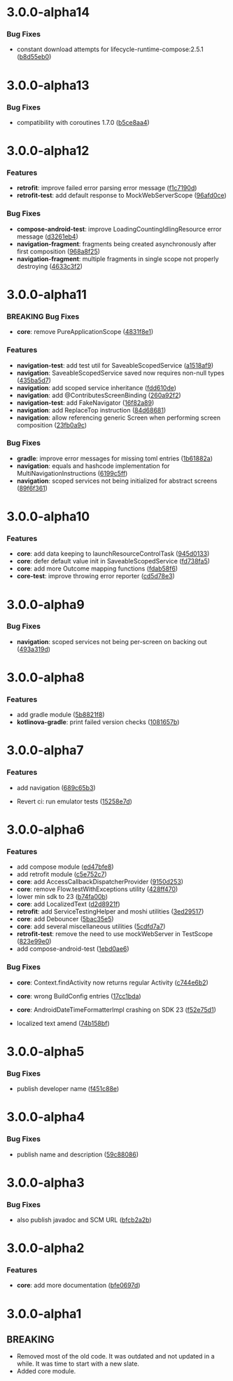 # 3.0.0-alpha14

### Bug Fixes

* constant download attempts for lifecycle-runtime-compose:2.5.1 ([b8d55eb0](https://github.com/inovait/kotlinova/commit/b8d55eb05ec62d95a5ccc557a968eeba8050bf91))

# 3.0.0-alpha13

### Bug Fixes

* compatibility with coroutines 1.7.0 ([b5ce8aa4](https://github.com/inovait/kotlinova/commit/b5ce8aa4ad3bf56bfafba870cd543eb8c6ef32cc))

# 3.0.0-alpha12

### Features

* **retrofit**: improve failed error parsing error message ([f1c7190d](https://github.com/inovait/kotlinova/commit/f1c7190d2a01a5dedf6e17fe5c2dc3d86de99f54))
* **retrofit-test**: add default response to MockWebServerScope ([96afd0ce](https://github.com/inovait/kotlinova/commit/96afd0ce4965aab30554650987503c29e5ffd48b))

### Bug Fixes

* **compose-android-test**: improve LoadingCountingIdlingResource error message ([d3261eb4](https://github.com/inovait/kotlinova/commit/d3261eb40780da152eab586f84e65166e647e4f4))
* **navigation-fragment**: fragments being created asynchronously after first composition ([968a8f25](https://github.com/inovait/kotlinova/commit/968a8f25deb9fa3569e863ed2eca579b17ce0b98))
* **navigation-fragment**: multiple fragments in single scope not properly destroying ([4633c3f2](https://github.com/inovait/kotlinova/commit/4633c3f26c92dfa0affa1624590c554391102256))

# 3.0.0-alpha11

### BREAKING Bug Fixes

* **core**: remove PureApplicationScope ([4831f8e1](https://github.com/inovait/kotlinova/commit/4831f8e1d88c4aea6f390b215d82db48280d12b4))

### Features

* **navigation-test**: add test util for SaveableScopedService ([a1518af9](https://github.com/inovait/kotlinova/commit/a1518af9f64aa816f09d685d2209bef915b9d4b5))
* **navigation**: SaveableScopedService saved now requires non-null types ([435ba5d7](https://github.com/inovait/kotlinova/commit/435ba5d72eb6cfe9451e95f6b74c7c97345a4549))
* **navigation**: add scoped service inheritance ([fdd610de](https://github.com/inovait/kotlinova/commit/fdd610defed17f03d8b68018cffb0405741725fa))
* **navigation**: add @ContributesScreenBinding ([260a92f2](https://github.com/inovait/kotlinova/commit/260a92f2beac89493f4b98fa87e5f74124d30b6a))
* **navigation-test**: add FakeNavigator ([16f82a89](https://github.com/inovait/kotlinova/commit/16f82a8944c224ff121ab856e028df13bab1c1aa))
* **navigation**: add ReplaceTop instruction ([84d68681](https://github.com/inovait/kotlinova/commit/84d686813bb090614f0675ca5c5791e6ccad1be4))
* **navigation**: allow referencing generic Screen when performing screen composition ([23fb0a9c](https://github.com/inovait/kotlinova/commit/23fb0a9c886758060ed2b93cece9405f22a39e35))

### Bug Fixes

* **gradle**: improve error messages for missing toml entries ([1b61882a](https://github.com/inovait/kotlinova/commit/1b61882a6b2d4c6453894d5cc937a061a4217511))
* **navigation**: equals and hashcode implementation for MultiNavigationInstructions ([6199c5ff](https://github.com/inovait/kotlinova/commit/6199c5ff2e967b987e7cee65dfe24b2a68526a7d))
* **navigation**: scoped services not being initialized for abstract screens ([89f6f361](https://github.com/inovait/kotlinova/commit/89f6f3610287cee635e876c0eb8e0f9d37ecd137))

# 3.0.0-alpha10

### Features

* **core**: add data keeping to launchResourceControlTask ([945d0133](https://github.com/inovait/kotlinova/commit/945d013379bd37717b19b0132e31b38b1843a11f))
* **core**: defer default value init in SaveableScopedService ([fd738fa5](https://github.com/inovait/kotlinova/commit/fd738fa530820170c78249d77e4dabc63c9f709e))
* **core**: add more Outcome mapping functions ([fdab58f6](https://github.com/inovait/kotlinova/commit/fdab58f67473a59565f281de99ba48cee2d91f96))
* **core-test**: improve throwing error reporter ([cd5d78e3](https://github.com/inovait/kotlinova/commit/cd5d78e3ea8fd12dea063d8074988d401d38eed5))

# 3.0.0-alpha9

### Bug Fixes

* **navigation**: scoped services not being per-screen on backing out ([493a319d](https://github.com/inovait/kotlinova/commit/493a319d1692424a7c4e196130c8bd2e007fc33f))

# 3.0.0-alpha8

### Features

* add gradle module ([5b8821f8](https://github.com/inovait/kotlinova/commit/5b8821f8d065cff325cbb3dcc53802ed94f80f3d))
* **kotlinova-gradle**: print failed version checks ([1081657b](https://github.com/inovait/kotlinova/commit/1081657bb80e40f7fcbbb18e48bde752c3b52272))

# 3.0.0-alpha7

### Features

* add navigation ([689c65b3](https://github.com/inovait/kotlinova/commit/689c65b36acaee855259cfe2cd4b90779933a1d2))

* Revert ci: run emulator tests ([15258e7d](https://github.com/inovait/kotlinova/commit/15258e7db6939e083cc9b2b75fb9ea6a1dc879b8))

# 3.0.0-alpha6

### Features

* add compose module ([ed47bfe8](https://github.com/inovait/kotlinova/commit/ed47bfe862f24305e869349fc5dd28f868bc7696))
* add retrofit module ([c5e752c7](https://github.com/inovait/kotlinova/commit/c5e752c78aa06e9a946a3f4041e39e98fbecb95d))
* **core**: add AccessCallbackDispatcherProvider ([9150d253](https://github.com/inovait/kotlinova/commit/9150d253c573f20e53a33f83345851600fbe0a31))
* **core**: remove Flow.testWithExceptions utility ([428ff470](https://github.com/inovait/kotlinova/commit/428ff470a93d81de82fb2cce0b721b1d80b227f2))
* lower min sdk to 23 ([b74fa00b](https://github.com/inovait/kotlinova/commit/b74fa00be03b7d186743d3612b7b751e3fa9986c))
* **core**: add LocalizedText ([d2d8921f](https://github.com/inovait/kotlinova/commit/d2d8921fd6b117400431d437495a27c1e8a6db25))
* **retrofit**: add ServiceTestingHelper and moshi utilities ([3ed29517](https://github.com/inovait/kotlinova/commit/3ed29517e5c2f41205291cf47aa1ca391a74901a))
* **core**: add Debouncer ([5bac35e5](https://github.com/inovait/kotlinova/commit/5bac35e5fb154c6beebf118d1c42df3f375d1694))
* **core**: add several miscellaneous utilities ([5cdfd7a7](https://github.com/inovait/kotlinova/commit/5cdfd7a7cf16ca580003f1ae2a0965e9ca199e04))
* **retrofit-test**: remove the need to use mockWebServer in TestScope ([823e99e0](https://github.com/inovait/kotlinova/commit/823e99e0ecb9ad4be986ed0d5eb7d171ded84711))
* add compose-android-test ([1ebd0ae6](https://github.com/inovait/kotlinova/commit/1ebd0ae6f809204a9b3e7047a93c7db8feb08c6f))

### Bug Fixes

* **core**: Context.findActivity now returns regular Activity ([c744e6b2](https://github.com/inovait/kotlinova/commit/c744e6b263620926cf807489f8ebb5a855b96448))
* **core**: wrong BuildConfig entries ([17cc1bda](https://github.com/inovait/kotlinova/commit/17cc1bdaf5d1e9687cf85cd0b3e7bb52e8fcfa83))
* **core**: AndroidDateTimeFormatterImpl crashing on SDK 23 ([f52e75d1](https://github.com/inovait/kotlinova/commit/f52e75d1d056c22a57bd457715df11e5754d2599))

* localized text amend ([74b158bf](https://github.com/inovait/kotlinova/commit/74b158bf5942d35019d11dade3c8b06d0fbe6831))

# 3.0.0-alpha5

### Bug Fixes

* publish developer name ([f451c88e](https://github.com/inovait/kotlinova/commit/f451c88e288a49e61bb93ea0524595fe0dbcbaec))

# 3.0.0-alpha4

### Bug Fixes

* publish name and description ([59c88086](https://github.com/inovait/kotlinova/commit/59c8808646e94aab672b1093e8eb7ebb316fc7cc))

# 3.0.0-alpha3

### Bug Fixes

* also publish javadoc and SCM URL ([bfcb2a2b](https://github.com/inovait/kotlinova/commit/bfcb2a2be52fca4cae5042067a86834fe33d93f6))

# 3.0.0-alpha2

### Features

* **core**: add more documentation ([bfe0697d](https://github.com/inovait/kotlinova/commit/bfe0697d78a7f2198709be2bd7a6722a2209f832))

# 3.0.0-alpha1

## BREAKING

* Removed most of the old code. It was outdated and not updated in a while. It was time to start with a new slate.
* Added core module. 
